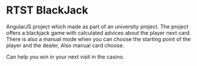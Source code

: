 # RTST BlackJack

AngularJS project which made as part of an university project.
The project offers a blackjack game with calculated advices about the player next card.
There is also a manual mode when you can choose the starting point of the player and the dealer,
Also manual card choose.


Can help you win in your next visit in the casino.

